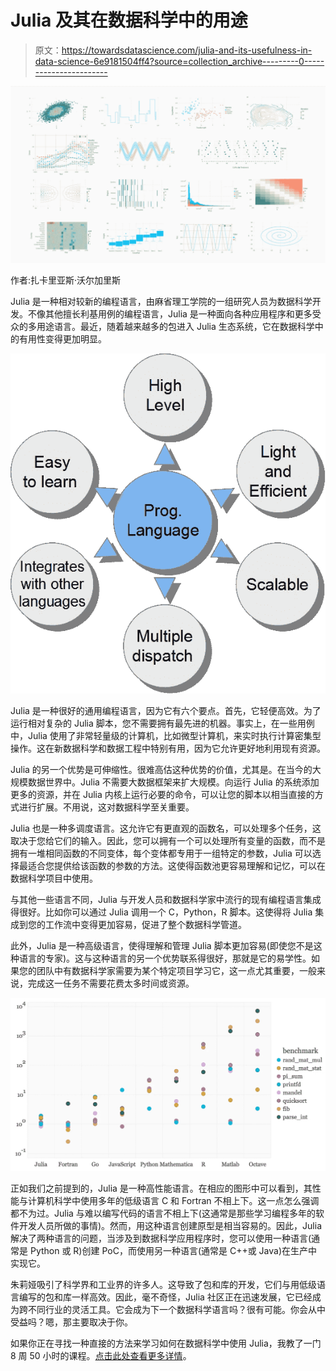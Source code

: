 # Julia 及其在数据科学中的用途

> 原文：<https://towardsdatascience.com/julia-and-its-usefulness-in-data-science-6e9181504ff4?source=collection_archive---------0----------------------->

![](img/d315f59586319da3cdf372b3f1b864f3.png)

作者:扎卡里亚斯·沃尔加里斯

Julia 是一种相对较新的编程语言，由麻省理工学院的一组研究人员为数据科学开发。不像其他擅长利基用例的编程语言，Julia 是一种面向各种应用程序和更多受众的多用途语言。最近，随着越来越多的包进入 Julia 生态系统，它在数据科学中的有用性变得更加明显。

![](img/b2b621bb81cf2b256975eb108df4d6f5.png)

Julia 是一种很好的通用编程语言，因为它有六个要点。首先，它轻便高效。为了运行相对复杂的 Julia 脚本，您不需要拥有最先进的机器。事实上，在一些用例中，Julia 使用了非常轻量级的计算机，比如微型计算机，来实时执行计算密集型操作。这在新数据科学和数据工程中特别有用，因为它允许更好地利用现有资源。

Julia 的另一个优势是可伸缩性。很难高估这种优势的价值，尤其是。在当今的大规模数据世界中。Julia 不需要大数据框架来扩大规模。向运行 Julia 的系统添加更多的资源，并在 Julia 内核上运行必要的命令，可以让您的脚本以相当直接的方式进行扩展。不用说，这对数据科学至关重要。

Julia 也是一种多调度语言。这允许它有更直观的函数名，可以处理多个任务，这取决于您给它们的输入。因此，您可以拥有一个可以处理所有变量的函数，而不是拥有一堆相同函数的不同变体，每个变体都专用于一组特定的参数，Julia 可以选择最适合您提供给该函数的参数的方法。这使得函数池更容易理解和记忆，可以在数据科学项目中使用。

与其他一些语言不同，Julia 与开发人员和数据科学家中流行的现有编程语言集成得很好。比如你可以通过 Julia 调用一个 C，Python，R 脚本。这使得将 Julia 集成到您的工作流中变得更加容易，促进了整个数据科学管道。

此外，Julia 是一种高级语言，使得理解和管理 Julia 脚本更加容易(即使您不是这种语言的专家)。这与这种语言的另一个优势联系得很好，那就是它的易学性。如果您的团队中有数据科学家需要为某个特定项目学习它，这一点尤其重要，一般来说，完成这一任务不需要花费太多时间或资源。

![](img/640785ac1b6a26ff9ffc894138fcb051.png)

正如我们之前提到的，Julia 是一种高性能语言。在相应的图形中可以看到，其性能与计算机科学中使用多年的低级语言 C 和 Fortran 不相上下。这一点怎么强调都不为过。Julia 与难以编写代码的语言不相上下(这通常是那些学习编程多年的软件开发人员所做的事情)。然而，用这种语言创建原型是相当容易的。因此，Julia 解决了两种语言的问题，当涉及到数据科学应用程序时，您可以使用一种语言(通常是 Python 或 R)创建 PoC，而使用另一种语言(通常是 C++或 Java)在生产中实现它。

朱莉娅吸引了科学界和工业界的许多人。这导致了包和库的开发，它们与用低级语言编写的包和库一样高效。因此，毫不奇怪，Julia 社区正在迅速发展，它已经成为跨不同行业的灵活工具。它会成为下一个数据科学语言吗？很有可能。你会从中受益吗？嗯，那主要取决于你。

如果你正在寻找一种直接的方法来学习如何在数据科学中使用 Julia，我教了一门 8 周 50 小时的课程。[点击此处查看更多详情](http://ivydatascience.com/ds-julia/)。